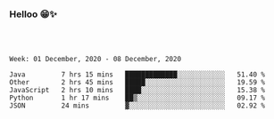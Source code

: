 ### Helloo 😁✨

<!-- <img align="left" alt="GIF" height="300px" src="https://github.com/UdithaIshan/UdithaIshan/blob/master/assets/giphy.gif" />-->
<br>
<br>

<!--START_SECTION:waka-->
```text
Week: 01 December, 2020 - 08 December, 2020

Java         7 hrs 15 mins   █████████████░░░░░░░░░░░░   51.40 % 
Other        2 hrs 45 mins   █████░░░░░░░░░░░░░░░░░░░░   19.59 % 
JavaScript   2 hrs 10 mins   ████░░░░░░░░░░░░░░░░░░░░░   15.38 % 
Python       1 hr 17 mins    ██▒░░░░░░░░░░░░░░░░░░░░░░   09.17 % 
JSON         24 mins         ▓░░░░░░░░░░░░░░░░░░░░░░░░   02.92 % 
```
<!--END_SECTION:waka-->

<!--

Here are some ideas to get you started:

- 🔭 I’m currently working on ...
- 🌱 I’m currently learning ...
- 👯 I’m looking to collaborate on ...
- 🤔 I’m looking for help with ...
- 💬 Ask me about ...
- 📫 How to reach me: ...
- 😄 Pronouns: ...
- ⚡ Fun fact: ...
-->

<!--## My stats 📊-->
<!-- [![Top Langs](https://github-readme-stats.vercel.app/api/top-langs/?username=UdithaIshan&show_icons=true)](https://github.com/anuraghazra/github-readme-stats) -->

<!--[![Top Langs](https://github-readme-stats.vercel.app/api/top-langs/?username=UdithaIshan&exclude_repo=Todo-WebApp&layout=compact)](https://github.com/UdithaIshan/github-readme-stats)-->
<!--[![Anurag's github stats](https://github-readme-stats.vercel.app/api?username=UdithaIshan&show_icons=true)](https://github.com/UdithaIshan/github-readme-stats)-->
<!--#### Stats:chart_with_upwards_trend: 
[![Anurag's github stats](https://github-readme-stats.vercel.app/api?username=UdithaIshan&show_icons=true)](https://github.com/anuraghazra/github-readme-stats)-->

<br>
<br>


<!--
- 🔭 I’m currently working on [Sindu Music Player](https://github.com/UdithaIshan/sindu) 🎶 -->
<br><br><br> 

<!-- ![](https://komarev.com/ghpvc/?username=UdithaIshan&style=plastic&color=blueviolet) -->
